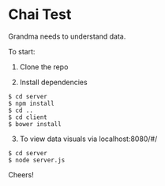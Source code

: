 # Chai Test

Grandma needs to understand data.

To start:

1. Clone the repo

2. Install dependencies
```
$ cd server
$ npm install
$ cd ..
$ cd client
$ bower install
```

3. To view data visuals via localhost:8080/#/
```
$ cd server
$ node server.js
```

Cheers!
